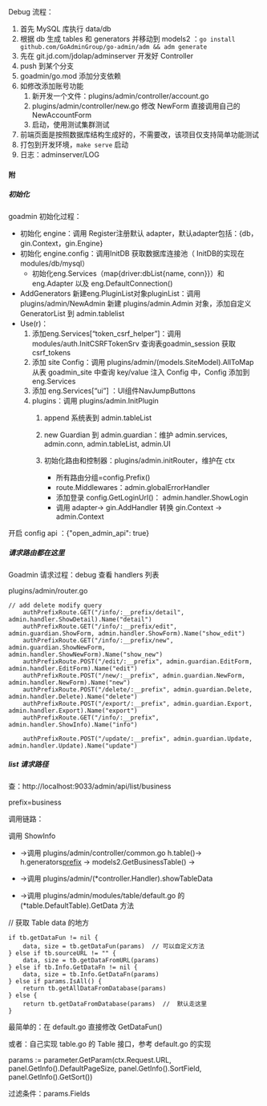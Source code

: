 Debug 流程：
1. 首先 MySQL 库执行 data/db
2. 根据 db 生成 tables 和 generators 并移动到 models2 ：`go install github.com/GoAdminGroup/go-admin/adm && adm generate`
3. 先在 git.jd.com/jdolap/adminserver 开发好 Controller 
4. push 到某个分支
5. goadmin/go.mod 添加分支依赖
6. 如修改添加账号功能
    1. 新开发一个文件：plugins/admin/controller/account.go
    2. plugins/admin/controller/new.go 修改 NewForm 直接调用自己的 NewAccountForm
    3. 启动，使用测试集群测试 
7. 前端页面是按照数据库结构生成好的，不需要改，该项目仅支持简单功能测试
8. 打包到开发环境，`make serve` 启动
9. 日志：adminserver/LOG 


#### 附
##### 初始化
goadmin 初始化过程：
- 初始化 engine：调用 Register注册默认 adapter，默认adapter包括：{db，gin.Context，gin.Engine}
- 初始化 engine.config：调用InitDB 获取数据库连接池（ InitDB的实现在modules/db/mysql）
    - 初始化eng.Services（map{driver:dbList{name, conn}}）和 eng.Adapter
				     以及 eng.DefaultConnection()
- AddGenerators 新建eng.PluginList对象pluginList：调用 plugins/admin/NewAdmin 新建 plugins/admin.Admin 对象，添加自定义GeneratorList 到 admin.tablelist
- Use(r)：
	1. 添加eng.Services[“token_csrf_helper”]：调用 modules/auth.InitCSRFTokenSrv 查询表goadmin_session 获取 csrf_tokens 
	2. 添加 site Config：调用 plugins/admin/(models.SiteModel).AllToMap 从表 goadmin_site 中查询 key/value 注入 Config 中，Config 添加到 eng.Services
	3. 添加 eng.Services[“ui”] ：UI组件NavJumpButtons
	4. plugins：调用 plugins/admin.InitPlugin 
		1. append 系统表到 admin.tableList
		2. new Guardian 到 admin.guardian：维护 admin.services, admin.conn, admin.tableList, admin.UI
		3. 初始化路由和控制器：plugins/admin.initRouter，维护在 ctx
			
			- 所有路由分组=config.Prefix()
			- route.Middlewares：admin.globalErrorHandler 
			- 添加登录 config.GetLoginUrl()： admin.handler.ShowLogin
			- 调用 adapter-> gin.AddHandler 转换 gin.Context -> admin.Context

开启 config api ：{"open_admin_api": true}

##### 请求路由都在这里
Goadmin 请求过程：debug 查看 handlers 列表

plugins/admin/router.go
```
// add delete modify query
	authPrefixRoute.GET("/info/:__prefix/detail", admin.handler.ShowDetail).Name("detail")
	authPrefixRoute.GET("/info/:__prefix/edit", admin.guardian.ShowForm, admin.handler.ShowForm).Name("show_edit")
	authPrefixRoute.GET("/info/:__prefix/new", admin.guardian.ShowNewForm, admin.handler.ShowNewForm).Name("show_new")
	authPrefixRoute.POST("/edit/:__prefix", admin.guardian.EditForm, admin.handler.EditForm).Name("edit")
	authPrefixRoute.POST("/new/:__prefix", admin.guardian.NewForm, admin.handler.NewForm).Name("new")
	authPrefixRoute.POST("/delete/:__prefix", admin.guardian.Delete, admin.handler.Delete).Name("delete")
	authPrefixRoute.POST("/export/:__prefix", admin.guardian.Export, admin.handler.Export).Name("export")
	authPrefixRoute.GET("/info/:__prefix", admin.handler.ShowInfo).Name("info")

	authPrefixRoute.POST("/update/:__prefix", admin.guardian.Update, admin.handler.Update).Name("update")
```

##### list 请求路径
查：http://localhost:9033/admin/api/list/business	
 
 prefix=business

调用链路：

调用 ShowInfo
- ->调用 plugins/admin/controller/common.go 
	h.table()-> h.generators[prefix](ctx) -> models2.GetBusinessTable() -> 
	
- ->调用 plugins/admin/(*controller.Handler).showTableData 
- ->调用 plugins/admin/modules/table/default.go 的 (*table.DefaultTable).GetData 方法	
	
// 获取 Table data 的地方
```
if tb.getDataFun != nil {
	data, size = tb.getDataFun(params)  // 可以自定义方法
} else if tb.sourceURL != "" {
	data, size = tb.getDataFromURL(params)
} else if tb.Info.GetDataFn != nil {
	data, size = tb.Info.GetDataFn(params)
} else if params.IsAll() {
	return tb.getAllDataFromDatabase(params)
} else {
	return tb.getDataFromDatabase(params)  //  默认走这里
}
```

最简单的：在 default.go 直接修改 GetDataFun()

或者：自己实现 table.go 的 Table  接口，参考 default.go 的实现

params := parameter.GetParam(ctx.Request.URL, panel.GetInfo().DefaultPageSize, panel.GetInfo().SortField,
	panel.GetInfo().GetSort())

过滤条件：params.Fields



